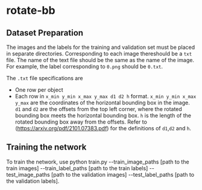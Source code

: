 # rotate-bb

## Dataset Preparation

The images and the labels for the training and validation set must be placed in separate directories. Corresponding to each image thereshould be a `txt` file.
The name of the text file should be the same as the name of the image. For example, the label corresponding to `0.png` should be `0.txt`.

The `.txt` file specifications are
- One row per object
- Each row in `x_min y_min x_max y_max d1 d2 h` format. `x_min y_min x_max y_max` are the coordinates of the horizontal bounding box in the image. `d1` and `d2` are the offsets from the top left corner, where the rotated bounding box meets the horizontal bounding box. `h` is the length of the rotated bounding box away from the offsets. Refer to (https://arxiv.org/pdf/2101.07383.pdf) for the definitions of `d1`,`d2` and `h`.

## Training the network

To train the network, use
python train.py --train_image_paths [path to the train images] --train_label_paths [path to the train labels] --test_image_paths [path to the validation images] --test_label_paths [path to the validation labels].

